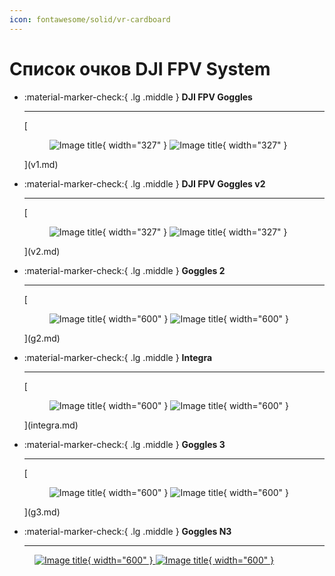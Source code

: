 ```yaml
---
icon: fontawesome/solid/vr-cardboard
---
```


# Список очков DJI FPV System

<div class="grid cards" markdown>

-   :material-marker-check:{ .lg .middle } __DJI FPV Goggles__

    ---

    [<figure markdown="span">
      ![Image title](./images/fpv_goggles_light.webp#only-light){ width="327" }
      ![Image title](./images/fpv_goggles_dark.webp#only-dark){ width="327" }
    </figure>](v1.md)

-   :material-marker-check:{ .lg .middle } __DJI FPV Goggles v2__

    ---

    [<figure markdown="span">
      ![Image title](./images/fpv_goggles_v2_light.webp#only-light){ width="327" }
      ![Image title](./images/fpv_goggles_v2_dark.webp#only-dark){ width="327" }
    </figure>](v2.md)

-   :material-marker-check:{ .lg .middle } __Goggles 2__

    ---
    [<figure markdown="span">
      ![Image title](./images/goggles2_light.webp#only-light){ width="600" }
      ![Image title](./images/goggles2_dark.webp#only-dark){ width="600" }
    </figure>](g2.md)

-   :material-marker-check:{ .lg .middle } __Integra__

    ---
     [<figure markdown="span">
      ![Image title](./images/goggles_integra_light.webp#only-light){ width="600" }
      ![Image title](./images/goggles_integra_dark.webp#only-dark){ width="600" }
    </figure>](integra.md)

-   :material-marker-check:{ .lg .middle } __Goggles 3__

    ---
    [<figure markdown="span">
      ![Image title](./images/goggles3_light.webp#only-light){ width="600" }
      ![Image title](./images/goggles3_dark.webp#only-dark){ width="600" }
    </figure>](g3.md)

-   :material-marker-check:{ .lg .middle } __Goggles N3__

    ---
   [<figure markdown="span">
      ![Image title](./images/goggles_n3_light.webp#only-light){ width="600" }
      ![Image title](./images/goggles_n3_dark.webp#only-dark){ width="600" }
    </figure>](n3.md)
</div>